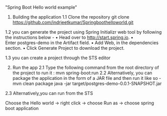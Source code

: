"Spring Boot Hello world example" 

1. Building the application
1.1 Clone the repository
git clone https://github.com/indrjeetkumar/Springboothelloworld.git

1.2 you can generate the project using Spring Initializr web tool by following the instructions below -
	• Head over to http://start.spring.io.
	• Enter postgres-demo in the Artifact field.
	• Add Web, in the dependencies section.
	• Click Generate Project to download the project.
  
1.3  you can create a project through the STS editor

2. Run the app
2.1 Type the following command from the root directory of the project to run it :
mvn spring-boot:run
2.2 Alternatively, you can package the application in the form of a JAR file and then run it like so -
mvn clean package
java -jar target/postgres-demo-0.0.1-SNAPSHOT.jar 

2.3 Alternatively,you can run from the STS

Choose the Hello world  -> right click -> choose Run as -> choose spring boot application



  
  


